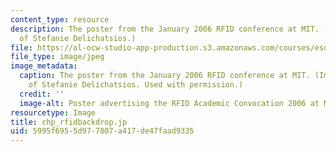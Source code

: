 ```yaml
---
content_type: resource
description: The poster from the January 2006 RFID conference at MIT. (Image courtesy
  of Stefanie Delichatsios.)
file: https://ol-ocw-studio-app-production.s3.amazonaws.com/courses/esd-290-special-topics-in-supply-chain-management-spring-2005/5995f6955d977807a417de47faad9335_esd-290s05.jpg
file_type: image/jpeg
image_metadata:
  caption: The poster from the January 2006 RFID conference at MIT. (Image courtesy
    of Stefanie Delichatsios. Used with permission.)
  credit: ''
  image-alt: Poster advertising the RFID Academic Convocation 2006 at MIT.
resourcetype: Image
title: chp_rfidbackdrop.jp
uid: 5995f695-5d97-7807-a417-de47faad9335
---
```


